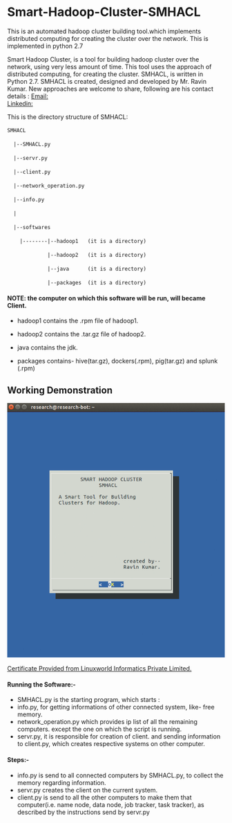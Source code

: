 # Smart-Hadoop-Cluster-SMHACL

This is an automated hadoop cluster building tool.which implements distributed computing for creating the cluster over the network. This is implemented in python 2.7

Smart Hadoop Cluster, is a tool for building hadoop cluster over the network, using very less amount of time.
This tool uses the approach of distributed computing, for creating the cluster. SMHACL, is written in Python 2.7.
SMHACL is created, designed and developed by Mr. Ravin Kumar. New approaches are welcome to share, following are
his contact details : 
[Email:](mr.ravin_kumar@hotmail.com)  
[Linkedin:](https://in.linkedin.com/in/ravinkumar21)

This is the directory structure of SMHACL:

    SMHACL

      |--SMHACL.py
  
      |--servr.py
  
      |--client.py
  
      |--network_operation.py
  
      |--info.py
  
      |
  
      |--softwares
  
        |--------|--hadoop1   (it is a directory)
        
                 |--hadoop2   (it is a directory)
                 
                 |--java      (it is a directory)
                 
                 |--packages  (it is a directory)
                 

#### NOTE:  the computer on which this software will be run, will became Client.

- hadoop1 contains the .rpm file of hadoop1.

- hadoop2 contains the .tar.gz file of hadoop2.

- java contains the jdk.

- packages contains- hive(tar.gz), dockers(.rpm), pig(tar.gz) and splunk (.rpm)


## Working Demonstration

[![Working Demonstration](https://github.com/mr-ravin/Smart-Hadoop-Cluster-SMHACL/blob/master/SMHACL.gif)](https://github.com/mr-ravin/Smart-Hadoop-Cluster-SMHACL/blob/master/SMHACL.gif)

[Certificate Provided from Linuxworld Informatics Private Limited.](https://github.com/mr-ravin/Smart-Hadoop-Cluster-SMHACL/blob/master/SMHACL-Legal-Document.pdf)  


#### Running the Software:-

- SMHACL.py is the starting program, which starts : 
- info.py, for  getting informations of other connected system, like- free memory.
- network_operation.py which provides ip list of all the remaining computers. except the one on which the script is running.
- servr.py, it is responsible for creation of client. and sending information to client.py, which creates respective systems on other computer.

#### Steps:-

- info.py is send  to all connected computers by SMHACL.py, to collect the memory regarding information.
- servr.py creates the client on the current system.
- client.py is send to all the other computers to make them that computer(i.e. name node, data node, job tracker, task tracker), as described by
the instructions send by servr.py
